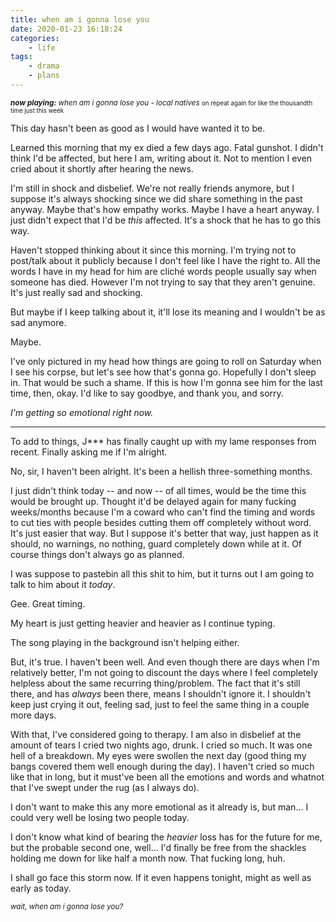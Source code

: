 ```yaml
---
title: when am i gonna lose you
date: 2020-01-23 16:18:24
categories:
    - life
tags:
    - drama
    - plans
---
```


<small>_**now playing:** when am i gonna lose you - local natives_
<small>on repeat again for like the thousandth time just this week</small></small>

This day hasn't been as good as I would have wanted it to be.

Learned this morning that my ex died a few days ago. Fatal gunshot.
I didn't think I'd be affected, but here I am, writing about it. Not to mention I even cried about it shortly after hearing the news.

I'm still in shock and disbelief. We're not really friends anymore, but I suppose it's always shocking since we did share <!-- more --> something in the past anyway. Maybe that's how empathy works. Maybe I have a heart anyway. I just didn't expect that I'd be _this_ affected. It's a shock that he has to go this way.

Haven't stopped thinking about it since this morning. I'm trying not to post/talk about it publicly because I don't feel like I have the right to. All the words I have in my head for him are cliché words people usually say when someone has died. 
However I'm not trying to say that they aren't genuine. It's just really sad and shocking.

But maybe if I keep talking about it, it'll lose its meaning and I wouldn't be as sad anymore.

Maybe.

I've only pictured in my head how things are going to roll on Saturday when I see his corpse, but let's see how that's gonna go.
Hopefully I don't sleep in. That would be such a shame.
If this is how I'm gonna see him for the last time, then, okay.
I'd like to say goodbye, and thank you, and sorry.

_I'm getting so emotional right now._

---

To add to things, J*** has finally caught up with my lame responses from recent. Finally asking me if I'm alright.

No, sir, I haven't been alright. It's been a hellish three-something months.

I just didn't think today -- and now -- of all times, would be the time this would be brought up. Thought it'd be delayed again for many fucking weeks/months because I'm a coward who can't find the timing and words to cut ties with people besides cutting them off completely without word. It's just easier that way.
But I suppose it's better that way, just happen as it should, no warnings, no nothing, guard completely down while at it. Of course things don't always go as planned.

I was suppose to pastebin all this shit to him, but it turns out I am going to talk to him about it _today_. 

Gee. Great timing.

My heart is just getting heavier and heavier as I continue typing.

The song playing in the background isn't helping either.

But, it's true. I haven't been well. And even though there are days when I'm relatively better, I'm not going to discount the days where I feel completely helpless about the same recurring thing/problem. The fact that it's still there, and has _always_ been there, means I shouldn't ignore it. I shouldn't keep just crying it out, feeling sad, just to feel the same thing in a couple more days.

With that, I've considered going to therapy. I am also in disbelief at the amount of tears I cried two nights ago, drunk. I cried so much. It was one hell of a breakdown. My eyes were swollen the next day (good thing my bangs covered them well enough during the day). I haven't cried so much like that in long, but it must've been all the emotions and words and whatnot that I've swept under the rug (as I always do).


I don't want to make this any more emotional as it already is, but man... I could very well be losing two people today.

I don't know what kind of bearing the _heavier_ loss has for the future for me, but the probable second one, well...
I'd finally be free from the shackles holding me down for like half a month now. That fucking long, huh.

I shall go face this storm now. If it even happens tonight, might as well as early as today.



<small>_wait, when am i gonna lose you?_</small>
